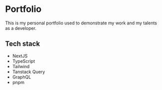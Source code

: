 # Portfolio

This is my personal portfolio used to demonstrate my work and my talents as a developer.

## Tech stack
- NextJS
- TypeScript
- Tailwind
- Tanstack Query
- GraphQL
- pnpm